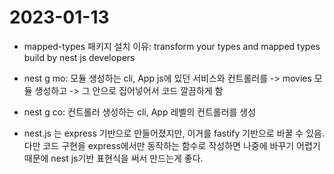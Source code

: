 # 2023-01-13

- mapped-types 패키지 설치 이유: transform your types and mapped types build by nest js developers

- nest g mo: 모듈 생성하는 cli, App js에 있던 서비스와 컨트롤러를 -> movies 모듈 생성하고 -> 그 안으로 집어넣어서 코드 깔끔하게 함

- nest g co: 컨트롤러 생성하는 cli, App 레벨의 컨트롤러를 생성

- nest.js 는 express 기반으로 만들어졌지만, 이거를 fastify 기반으로 바꿀 수 있음. 다만 코드 구현을 express에서만 동작하는 함수로 작성하면 나중에 바꾸기 어렵기 때문에 nest js기반 표현식을 써서 만드는게 좋다.
